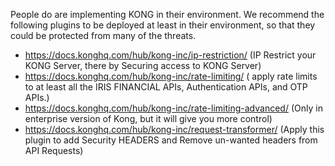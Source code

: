 People do are implementing KONG in their environment. We recommend the following plugins to be deployed at least in their environment, so that they could be protected from many of the threats. 
 
- https://docs.konghq.com/hub/kong-inc/ip-restriction/ (IP Restrict your KONG Server, there by Securing access to KONG Server) 
- https://docs.konghq.com/hub/kong-inc/rate-limiting/ ( apply rate limits to at least all the IRIS FINANCIAL APIs, Authentication APIs, and OTP APIs.) 
- https://docs.konghq.com/hub/kong-inc/rate-limiting-advanced/ (Only in enterprise version of Kong, but it will give you more control) 
- https://docs.konghq.com/hub/kong-inc/request-transformer/ (Apply this plugin to add Security HEADERS and Remove un-wanted headers from API Requests) 
